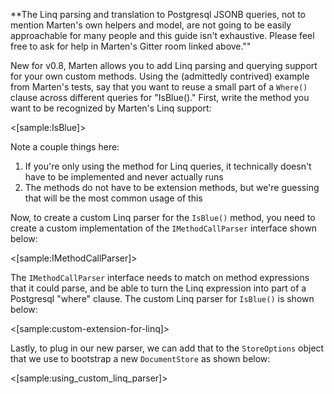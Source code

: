 <!--Title:Extending Marten's Linq Support-->

**The Linq parsing and translation to Postgresql JSONB queries, not to mention Marten's own helpers and model, are not going
to be easily approachable for many people and this guide isn't exhaustive. Please feel free to ask for help in Marten's
Gitter room linked above.""

New for v0.8, Marten allows you to add Linq parsing and querying support for your own custom methods.
Using the (admittedly contrived) example from Marten's tests, say that you want to reuse a small part of a `Where()` clause across
different queries for "IsBlue()." First, write the method you want to be recognized by Marten's Linq support:

 <[sample:IsBlue]>

 Note a couple things here:

 1. If you're only using the method for Linq queries, it technically doesn't have to be implemented and never actually runs
 1. The methods do not have to be extension methods, but we're guessing that will be the most common usage of this

 Now, to create a custom Linq parser for the `IsBlue()` method, you need to create a custom implementation of the `IMethodCallParser`
 interface shown below:

 <[sample:IMethodCallParser]>

 The `IMethodCallParser` interface needs to match on method expressions that it could parse, and be able to turn the Linq expression into
 part of a Postgresql "where" clause. The custom Linq parser for `IsBlue()` is shown below:

<[sample:custom-extension-for-linq]>

Lastly, to plug in our new parser, we can add that to the `StoreOptions` object that we use to bootstrap a new `DocumentStore` as shown below:

<[sample:using_custom_linq_parser]>


